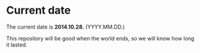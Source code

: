 # Current date

The current date is **2014.10.28.** (YYYY.MM.DD.)

This repository will be good when the world ends, so we will know how long it lasted.